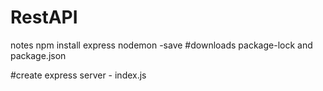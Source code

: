# RestAPI
notes 
npm install express nodemon -save #downloads package-lock and package.json

#create express server - index.js